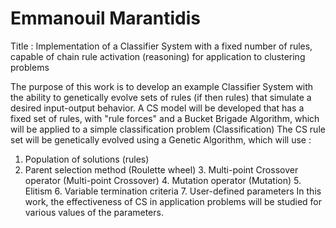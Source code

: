 # Emmanouil Marantidis 
Title : Implementation of a Classifier System with a fixed number of rules, capable of chain rule activation (reasoning) for application to clustering problems


The purpose of this work is to develop an example Classifier System with the ability to genetically evolve sets of rules (if then rules) that simulate a desired input-output behavior. A CS model will be developed that has a fixed set of rules, with "rule forces" and a Bucket Brigade Algorithm, which will be applied to a simple classification problem (Classification) The CS rule set will be genetically evolved using a Genetic Algorithm, which will use : 
1. Population of solutions (rules)
  2.  Parent selection method (Roulette wheel)
     3.  Multi-point Crossover operator (Multi-point Crossover)
        4.  Mutation operator (Mutation)
           5.  Elitism
               6.  Variable termination criteria
                   7.   User-defined parameters In this work, the effectiveness of CS in application problems will be studied for various values of the parameters.
